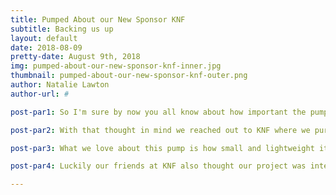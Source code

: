 ```yaml
---
title: Pumped About our New Sponsor KNF
subtitle: Backing us up
layout: default
date: 2018-08-09
pretty-date: August 9th, 2018
img: pumped-about-our-new-sponsor-knf-inner.jpg
thumbnail: pumped-about-our-new-sponsor-knf-outer.png
author: Natalie Lawton
author-url: #

post-par1: So I'm sure by now you all know about how important the pump is to our experiement. If the pump were to fail then our whole sampling bag system will fail with it. Now we've begun testing and already managed to burn out one Arduino our thoughts began to think more seriously about what would happen if the pump was to break before we even launched.

post-par2: With that thought in mind we reached out to KNF where we purchased our original pump from. Having already done succesful testing on that pump and from literature we knew it was a good choice and if we were gonna get a back up we wanted one that was exactly the same.

post-par3: What we love about this pump is how small and lightweight it is, which allows us to fit it into our compact pneumatic system easily, its low power draw, which allows us to sample for longer and more frequently and how well it has been performing in our vacuum chamber tests so far, where we are finding the flow rate is still sufficient for our needs even at stratospheric levels of pressure.

post-par4: Luckily our friends at KNF also thought our project was interesting and should provide some nice data from the stratosphere so they have kindly supplied us with a backup pump. Now we can all sleep a little easier at night knowing that if we damage the pump during testing the experiment can still go on.

---
```

